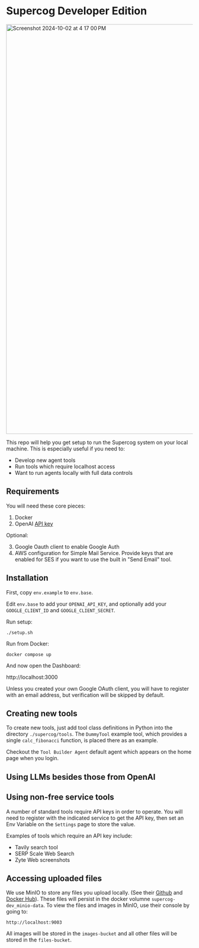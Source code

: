 # Supercog Developer Edition

<img width="1103" alt="Screenshot 2024-10-02 at 4 17 00 PM" src="https://github.com/user-attachments/assets/98377aea-f2a0-4a52-81fe-be3878c80562">


This repo will help you get setup to run the Supercog system on your local
machine. This is especially useful if you need to:

- Develop new agent tools
- Run tools which require localhost access
- Want to run agents locally with full data controls

## Requirements

You will need these core pieces:

1. Docker
2. OpenAI [API key](https://openai.com/index/openai-api/)

Optional:

3. Google Oauth client to enable Google Auth
4. AWS configuration for Simple Mail Service. Provide keys that are enabled for SES
if you want to use the built in "Send Email" tool.

## Installation

First, copy `env.example` to `env.base`.

Edit `env.base` to add your `OPENAI_API_KEY`, and optionally add your `GOOGLE_CLIENT_ID` and `GOOGLE_CLIENT_SECRET`.

Run setup:

    ./setup.sh

Run from Docker:

    docker compose up

And now open the Dashboard:

http://localhost:3000

Unless you created your own Google OAuth client, you will have to register with an
email address, but verification will be skipped by default.

## Creating new tools

To create new tools, just add tool class definitions in Python into
the directory `./supercog/tools`. The `DummyTool` example tool,
which provides a single `calc_fibonacci` function, is placed there
as an example.

Checkout the `Tool Builder Agent` default agent which appears on the home page
when you login.

## Using LLMs besides those from OpenAI

## Using non-free service tools

A number of standard tools require API keys in order to operate. You will need to
register with the indicated service to get the API key, then set an Env Variable
on the `Settings` page to store the value.

Examples of tools which require an API key include:

- Tavily search tool
- SERP Scale Web Search
- Zyte Web screenshots

## Accessing uploaded files
We use MinIO to store any files you upload locally. (See their
[Github](https://github.com/minio/minio) and
[Docker Hub](https://hub.docker.com/r/minio/minio)).
These files will persist in the docker volumne `supercog-dev_minio-data`.
To view the files and images in MinIO, use their console by going to:

    http://localhost:9003

All images will be stored in the `images-bucket` and all other
files will be stored in the `files-bucket`.

